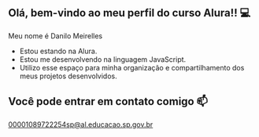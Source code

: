 ## Olá, bem-vindo ao meu perfil do curso Alura!! 💻

Meu nome é Danilo Meirelles

- Estou estando na Alura.
- Estou me desenvolvendo na linguagem JavaScript.
- Utilizo esse espaço para minha organização e compartilhamento dos meus projetos desenvolvidos.

## Você pode entrar em contato comigo 📫

00001089722254sp@al.educacao.sp.gov.br

